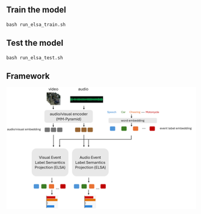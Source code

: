 ## Train the model

```script
bash run_elsa_train.sh
```

## Test the model

```script
bash run_elsa_test.sh
```

## Framework
![ELSA_framework](https://github.com/yipei0516/ELSA/blob/main/ELSA.png)
